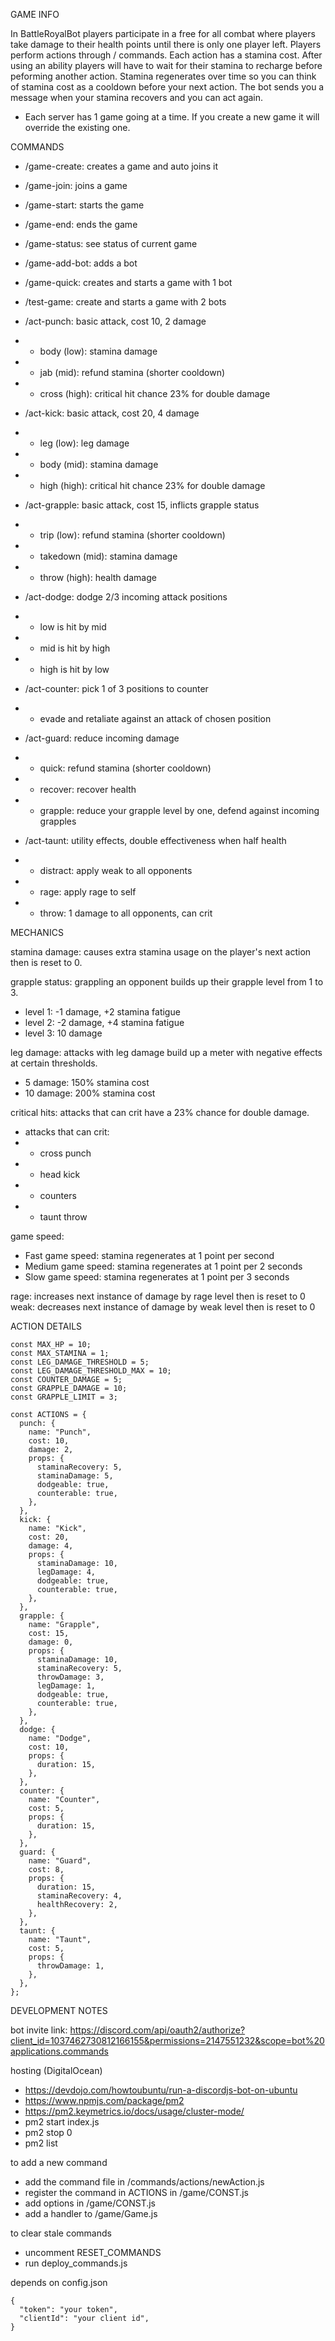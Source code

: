 GAME INFO

In BattleRoyalBot players participate in a free for all combat where players take damage to their health points until there is only one player left. Players perform actions through / commands. Each action has a stamina cost. After using an ability players will have to wait for their stamina to recharge before peforming another action. Stamina regenerates over time so you can think of stamina cost as a cooldown before your next action. The bot sends you a message when your stamina recovers and you can act again.

- Each server has 1 game going at a time. If you create a new game it will override the existing one.

COMMANDS

- /game-create: creates a game and auto joins it
- /game-join: joins a game
- /game-start: starts the game
- /game-end: ends the game
- /game-status: see status of current game
- /game-add-bot: adds a bot
- /game-quick: creates and starts a game with 1 bot
- /test-game: create and starts a game with 2 bots

- /act-punch: basic attack, cost 10, 2 damage
- - body (low): stamina damage
- - jab (mid): refund stamina (shorter cooldown)
- - cross (high): critical hit chance 23% for double damage

- /act-kick: basic attack, cost 20, 4 damage
- - leg (low): leg damage
- - body (mid): stamina damage
- - high (high): critical hit chance 23% for double damage

- /act-grapple: basic attack, cost 15, inflicts grapple status
- - trip (low): refund stamina (shorter cooldown)
- - takedown (mid): stamina damage
- - throw (high): health damage

- /act-dodge: dodge 2/3 incoming attack positions
- - low is hit by mid
- - mid is hit by high
- - high is hit by low

- /act-counter: pick 1 of 3 positions to counter
- - evade and retaliate against an attack of chosen position

- /act-guard: reduce incoming damage
- - quick: refund stamina (shorter cooldown)
- - recover: recover health
- - grapple: reduce your grapple level by one, defend against incoming grapples

- /act-taunt: utility effects, double effectiveness when half health
- - distract: apply weak to all opponents
- - rage: apply rage to self
- - throw: 1 damage to all opponents, can crit

MECHANICS

stamina damage: causes extra stamina usage on the player's next action then is reset to 0.

grapple status: grappling an opponent builds up their grapple level from 1 to 3.

- level 1: -1 damage, +2 stamina fatigue
- level 2: -2 damage, +4 stamina fatigue
- level 3: 10 damage

leg damage: attacks with leg damage build up a meter with negative effects at certain thresholds.

- 5 damage: 150% stamina cost
- 10 damage: 200% stamina cost

critical hits: attacks that can crit have a 23% chance for double damage.

- attacks that can crit:
- - cross punch
- - head kick
- - counters
- - taunt throw

game speed:

- Fast game speed: stamina regenerates at 1 point per second
- Medium game speed: stamina regenerates at 1 point per 2 seconds
- Slow game speed: stamina regenerates at 1 point per 3 seconds

rage: increases next instance of damage by rage level then is reset to 0
weak: decreases next instance of damage by weak level then is reset to 0

ACTION DETAILS

```
const MAX_HP = 10;
const MAX_STAMINA = 1;
const LEG_DAMAGE_THRESHOLD = 5;
const LEG_DAMAGE_THRESHOLD_MAX = 10;
const COUNTER_DAMAGE = 5;
const GRAPPLE_DAMAGE = 10;
const GRAPPLE_LIMIT = 3;

const ACTIONS = {
  punch: {
    name: "Punch",
    cost: 10,
    damage: 2,
    props: {
      staminaRecovery: 5,
      staminaDamage: 5,
      dodgeable: true,
      counterable: true,
    },
  },
  kick: {
    name: "Kick",
    cost: 20,
    damage: 4,
    props: {
      staminaDamage: 10,
      legDamage: 4,
      dodgeable: true,
      counterable: true,
    },
  },
  grapple: {
    name: "Grapple",
    cost: 15,
    damage: 0,
    props: {
      staminaDamage: 10,
      staminaRecovery: 5,
      throwDamage: 3,
      legDamage: 1,
      dodgeable: true,
      counterable: true,
    },
  },
  dodge: {
    name: "Dodge",
    cost: 10,
    props: {
      duration: 15,
    },
  },
  counter: {
    name: "Counter",
    cost: 5,
    props: {
      duration: 15,
    },
  },
  guard: {
    name: "Guard",
    cost: 8,
    props: {
      duration: 15,
      staminaRecovery: 4,
      healthRecovery: 2,
    },
  },
  taunt: {
    name: "Taunt",
    cost: 5,
    props: {
      throwDamage: 1,
    },
  },
};
```

DEVELOPMENT NOTES

bot invite link: https://discord.com/api/oauth2/authorize?client_id=1037462730812166155&permissions=2147551232&scope=bot%20applications.commands

hosting (DigitalOcean)

- https://devdojo.com/howtoubuntu/run-a-discordjs-bot-on-ubuntu
- https://www.npmjs.com/package/pm2
- https://pm2.keymetrics.io/docs/usage/cluster-mode/
- pm2 start index.js
- pm2 stop 0
- pm2 list

to add a new command

- add the command file in /commands/actions/newAction.js
- register the command in ACTIONS in /game/CONST.js
- add options in /game/CONST.js
- add a handler to /game/Game.js

to clear stale commands

- uncomment RESET_COMMANDS
- run deploy_commands.js

depends on config.json

```
{
  "token": "your token",
  "clientId": "your client id",
}
```
